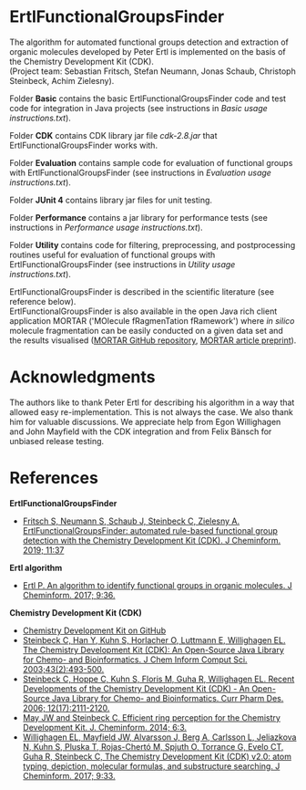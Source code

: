 # ErtlFunctionalGroupsFinder

The algorithm for automated functional groups detection and extraction of organic molecules developed by Peter Ertl is implemented on the basis of the Chemistry Development Kit (CDK).<br/>
(Project team: Sebastian Fritsch, Stefan Neumann, Jonas Schaub, Christoph Steinbeck, Achim Zielesny).

Folder **Basic** contains the basic ErtlFunctionalGroupsFinder code and test code for integration in Java projects (see instructions in *Basic usage instructions.txt*).

Folder **CDK** contains CDK library jar file *cdk-2.8.jar* that ErtlFunctionalGroupsFinder works with.

Folder **Evaluation** contains sample code for evaluation of functional groups with ErtlFunctionalGroupsFinder (see instructions in *Evaluation usage instructions.txt*).

Folder **JUnit 4** contains library jar files for unit testing.

Folder **Performance** contains a jar library for performance tests (see instructions in *Performance usage instructions.txt*).

Folder **Utility** contains code for filtering, preprocessing, and postprocessing routines useful for evaluation of functional groups with ErtlFunctionalGroupsFinder (see instructions in *Utility usage instructions.txt*).

ErtlFunctionalGroupsFinder is described in the scientific literature (see reference below).
<br>ErtlFunctionalGroupsFinder is also available in the open Java rich client application MORTAR ('MOlecule fRagmenTation fRamework')
where <i>in silico</i> molecule fragmentation can be easily conducted on a given data set and the results visualised
([MORTAR GitHub repository](https://github.com/FelixBaensch/MORTAR), [MORTAR article preprint](https://doi.org/10.26434/chemrxiv-2022-zgg8s)).

# Acknowledgments
The authors like to thank Peter Ertl for describing his algorithm in a way that allowed easy re-implementation. This is not always the case. We also thank him for valuable discussions. We appreciate help from Egon Willighagen and John Mayfield with the CDK integration and from Felix Bänsch for unbiased release testing.

# References
**ErtlFunctionalGroupsFinder**<br/>
* [Fritsch S, Neumann S, Schaub J, Steinbeck C, Zielesny A. ErtlFunctionalGroupsFinder: automated rule-based functional group detection with the Chemistry Development Kit (CDK). J Cheminform. 2019; 11:37](https://doi.org/10.1186/s13321-019-0361-8)

**Ertl algorithm**<br/>
* [Ertl P. An algorithm to identify functional groups in organic molecules. J Cheminform. 2017; 9:36.](https://doi.org/10.1186/s13321-017-0225-z)

**Chemistry Development Kit (CDK)**<br/>
* [Chemistry Development Kit on GitHub](https://cdk.github.io/)<br/>
* [Steinbeck C, Han Y, Kuhn S, Horlacher O, Luttmann E, Willighagen EL. The Chemistry Development Kit (CDK): An Open-Source Java Library for Chemo- and Bioinformatics. J Chem Inform Comput Sci. 2003;43(2):493-500.](https://dx.doi.org/10.1021%2Fci025584y)<br/>
* [Steinbeck C, Hoppe C, Kuhn S, Floris M, Guha R, Willighagen EL. Recent Developments of the Chemistry Development Kit (CDK) - An Open-Source Java Library for Chemo- and Bioinformatics. Curr Pharm Des. 2006; 12(17):2111-2120.](https://doi.org/10.2174/138161206777585274)<br/>
* [May JW and Steinbeck C. Efficient ring perception for the Chemistry Development Kit. J. Cheminform. 2014; 6:3.](https://dx.doi.org/10.1186%2F1758-2946-6-3)<br/>
* [Willighagen EL, Mayfield JW, Alvarsson J, Berg A, Carlsson L, Jeliazkova N, Kuhn S, Pluska T, Rojas-Chertó M, Spjuth O, Torrance G, Evelo CT, Guha R, Steinbeck C, The Chemistry Development Kit (CDK) v2.0: atom typing, depiction, molecular formulas, and substructure searching. J Cheminform. 2017; 9:33.](https://doi.org/10.1186/s13321-017-0220-4)